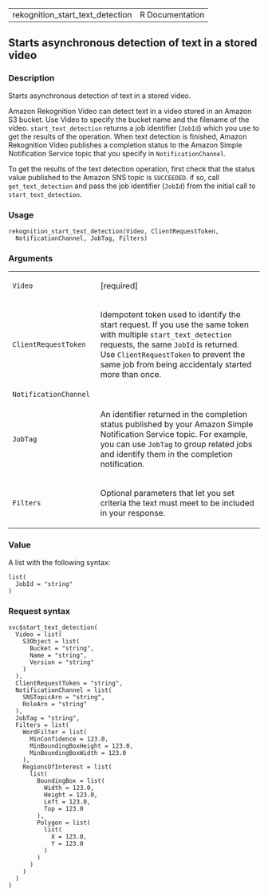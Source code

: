 <table style="width: 100%;">
<tbody>
<tr class="odd">
<td>rekognition_start_text_detection</td>
<td style="text-align: right;">R Documentation</td>
</tr>
</tbody>
</table>

## Starts asynchronous detection of text in a stored video

### Description

Starts asynchronous detection of text in a stored video.

Amazon Rekognition Video can detect text in a video stored in an Amazon
S3 bucket. Use Video to specify the bucket name and the filename of the
video. `start_text_detection` returns a job identifier (`JobId`) which
you use to get the results of the operation. When text detection is
finished, Amazon Rekognition Video publishes a completion status to the
Amazon Simple Notification Service topic that you specify in
`NotificationChannel`.

To get the results of the text detection operation, first check that the
status value published to the Amazon SNS topic is `SUCCEEDED`. if so,
call `get_text_detection` and pass the job identifier (`JobId`) from the
initial call to `start_text_detection`.

### Usage

    rekognition_start_text_detection(Video, ClientRequestToken,
      NotificationChannel, JobTag, Filters)

### Arguments

<table>
<colgroup>
<col style="width: 35%" />
<col style="width: 65%" />
</colgroup>
<tbody>
<tr class="odd">
<td><code
id="rekognition_start_text_detection_:_Video">Video</code></td>
<td><p>[required]</p></td>
</tr>
<tr class="even">
<td><code
id="rekognition_start_text_detection_:_ClientRequestToken">ClientRequestToken</code></td>
<td><p>Idempotent token used to identify the start request. If you use
the same token with multiple <code>start_text_detection</code> requests,
the same <code>JobId</code> is returned. Use
<code>ClientRequestToken</code> to prevent the same job from being
accidentaly started more than once.</p></td>
</tr>
<tr class="odd">
<td><code
id="rekognition_start_text_detection_:_NotificationChannel">NotificationChannel</code></td>
<td></td>
</tr>
<tr class="even">
<td><code
id="rekognition_start_text_detection_:_JobTag">JobTag</code></td>
<td><p>An identifier returned in the completion status published by your
Amazon Simple Notification Service topic. For example, you can use
<code>JobTag</code> to group related jobs and identify them in the
completion notification.</p></td>
</tr>
<tr class="odd">
<td><code
id="rekognition_start_text_detection_:_Filters">Filters</code></td>
<td><p>Optional parameters that let you set criteria the text must meet
to be included in your response.</p></td>
</tr>
</tbody>
</table>

### Value

A list with the following syntax:

    list(
      JobId = "string"
    )

### Request syntax

    svc$start_text_detection(
      Video = list(
        S3Object = list(
          Bucket = "string",
          Name = "string",
          Version = "string"
        )
      ),
      ClientRequestToken = "string",
      NotificationChannel = list(
        SNSTopicArn = "string",
        RoleArn = "string"
      ),
      JobTag = "string",
      Filters = list(
        WordFilter = list(
          MinConfidence = 123.0,
          MinBoundingBoxHeight = 123.0,
          MinBoundingBoxWidth = 123.0
        ),
        RegionsOfInterest = list(
          list(
            BoundingBox = list(
              Width = 123.0,
              Height = 123.0,
              Left = 123.0,
              Top = 123.0
            ),
            Polygon = list(
              list(
                X = 123.0,
                Y = 123.0
              )
            )
          )
        )
      )
    )
